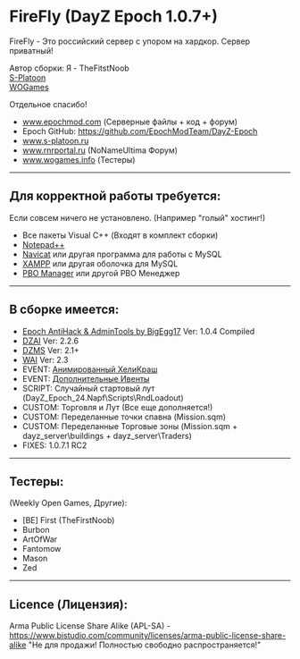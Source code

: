**FireFly (DayZ Epoch 1.0.7+)**
================

FireFly - Это российский сервер с упором на хардкор. Сервер приватный!

Автор сборки: Я - TheFitstNoob  
[S-Platoon](http://s-platoon.ru/profile/923-thefirstnoob/)  
[WOGames](https://wogames.info/profile/7905-first/)    

Отдельное спасибо!  
* www.epochmod.com (Серверные файлы + код + форум)
* Epoch GitHub: https://github.com/EpochModTeam/DayZ-Epoch
* www.s-platoon.ru
* www.rnrportal.ru (NoNameUltima Форум)
* www.wogames.info (Тестеры)

--------------------------
Для корректной работы требуется:
--------------------------
Если совсем ничего не установлено. (Например "голый" хостинг!)

* Все пакеты Visual C++ (Входят в комплект сборки)
* [Notepad++](http://www.notepad-plus-plus.org/download/)
* [Navicat](http://www.yadi.sk/d/YloWgCGM60FL2) или другая программа для работы с MySQL
* [XAMPP](http://www.apachefriends.org/download.html) или другая оболочка для MySQL
* [PBO Manager](http://rnrportal.ru/files/other/arma2/pbo_manager_v14.zip) или другой PBO Менеджер

--------------------------
В сборке имеется:
--------------------------

* [Epoch AntiHack & AdminTools by BigEgg17](https://github.com/BigEgg17/Epoch-Antihack-Admin-Tools) Ver: 1.0.4 Compiled
* [DZAI](https://github.com/oiad/DZAI) Ver: 2.2.6
* [DZMS](https://github.com/worldwidesorrow/DZMS-DayZMissionSystem) Ver: 2.1+
* [WAI](https://github.com/worldwidesorrow/WICKED-AI) Ver: 2.3
* EVENT: [Анимированный ХелиКраш](https://github.com/worldwidesorrow/Animated-Crash-Spawner)
* EVENT: [Дополнительные Ивенты](https://github.com/worldwidesorrow/Epoch-Server-Events)
* SCRIPT: Случайный стартовый лут (DayZ_Epoch_24.Napf\Scripts\RndLoadout)
* CUSTOM: Торговля и Лут (Все еще дополняется!)
* CUSTOM: Переделанные точки спавна (Mission.sqm)
* CUSTOM: Переделанные Торговые зоны (Mission.sqm + dayz_server\buildings + dayz_server\Traders)
* FIXES: 1.0.7.1 RC2

--------------------------
Тестеры:
--------------------------
(Weekly Open Games, Другие):  
* [BE] First (TheFirstNoob)
* Burbon
* ArtOfWar
* Fantomow
* Mason
* Zed

--------------------------
Licence (Лицензия):
--------------------------
Arma Public License Share Alike (APL-SA) - https://www.bistudio.com/community/licenses/arma-public-license-share-alike
"Не для продажи! Полностью свободно распространяется!"
